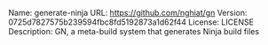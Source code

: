 Name: generate-ninja
URL: https://github.com/nghiat/gn
Version: 0725d7827575b239594fbc8fd5192873a1d62f44
License: LICENSE
Description: GN, a meta-build system that generates Ninja build files
